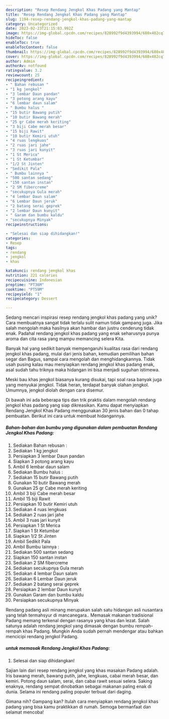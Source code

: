 ```yaml
---
description: "Resep Rendang Jengkol Khas Padang yang Mantap"
title: "Resep Rendang Jengkol Khas Padang yang Mantap"
slug: 1194-resep-rendang-jengkol-khas-padang-yang-mantap
category: Uncategorized
date: 2023-02-23T21:15:03.992Z
image: https://img-global.cpcdn.com/recipes/828992f9d4393994/680x482cq70/rendang-jengkol-khas-padang-foto-resep-utama.jpg
hideToc: false
enableToc: true
enableTocContent: false
thumbnail: https://img-global.cpcdn.com/recipes/828992f9d4393994/680x482cq70/rendang-jengkol-khas-padang-foto-resep-utama.jpg
cover: https://img-global.cpcdn.com/recipes/828992f9d4393994/680x482cq70/rendang-jengkol-khas-padang-foto-resep-utama.jpg
author: Admin
authorAv: notfound
ratingvalue: 3.2
reviewcount: 25
recipeingredient:
- " Bahan rebusan "
- "1 kg jengkol"
- "3 lembar Daun pandan"
- "3 potong arang kayu"
- "6 lembar daun salam"
- " Bumbu halus "
- "15 butir Bawang putih"
- "10 butir Bawang merah"
- "25 gr Cabe merah keriting"
- "3 biji Cabe merah besar"
- "15 biji Rawit"
- "10 butir Kemiri utuh"
- "4 ruas lengkuas"
- "2 ruas jari jahe"
- "3 ruas jari kunyit"
- "1 St Merica"
- "1 St Ketumbar"
- "1/2 St Jinten"
- "Sedikit Pala"
- " Bumbu lainnya "
- "500 santan sedang"
- "150 santan instan"
- "2 SM fibercreme"
- "secukupnya Gula merah"
- "4 lembar Daun salam"
- "6 Lembar Daun jeruk"
- "2 batang serai geprek"
- "2 lembar Daun kunyit"
- " Garam dan bumbu kaldu"
- "secukupnya Minyak"
recipeinstructions:

- "Selesai dan siap dihidangkan!"
categories:
- Resep
tags:
- rendang
- jengkol
- khas

katakunci: rendang jengkol khas 
nutrition: 221 calories
recipecuisine: Indonesian
preptime: "PT36M"
cooktime: "PT59M"
recipeyield: "1"
recipecategory: Dessert

---
```





Sedang mencari inspirasi resep rendang jengkol khas padang yang unik? Cara membuatnya sangat tidak terlalu sulit namun tidak gampang juga. Jika salah mengolah maka hasilnya akan hambar dan justru cenderung tidak enak. Padahal rendang jengkol khas padang yang enak seharusnya punya aroma dan cita rasa yang mampu memancing selera Kita.





Banyak hal yang sedikit banyak mempengaruhi kualitas rasa dari rendang jengkol khas padang, mulai dari jenis bahan, kemudian pemilihan bahan segar dan Bagus, sampai cara mengolah dan menghidangkannya. Tidak usah pusing kalau mau menyiapkan rendang jengkol khas padang enak,      asal sudah tahu triknya maka hidangan ini bisa menjadi suguhan istimewa.














Meski bau khas jengkol biasanya kurang disukai, tapi soal rasa banyak juga yang menyukai jengkol. Tidak heran, terdapat banyak olahan jengkol. Umumnya, jengkol diolah dengan cara disemur.






Di bawah ini ada beberapa tips dan trik praktis dalam mengolah rendang jengkol khas padang yang siap dikreasikan. Kamu dapat menyiapkan Rendang Jengkol Khas Padang menggunakan 30 jenis bahan dan 0 tahap pembuatan. Berikut ini cara untuk membuat hidangannya.

<!--inarticleads1-->

##### Bahan-bahan dan bumbu yang digunakan dalam pembuatan Rendang Jengkol Khas Padang:

1. Sediakan  Bahan rebusan :
1. Sediakan 1 kg jengkol
1. Persiapkan 3 lembar Daun pandan
1. Siapkan 3 potong arang kayu
1. Ambil 6 lembar daun salam
1. Sediakan  Bumbu halus :
1. Sediakan 15 butir Bawang putih
1. Gunakan 10 butir Bawang merah
1. Gunakan 25 gr Cabe merah keriting
1. Ambil 3 biji Cabe merah besar
1. Ambil 15 biji Rawit
1. Persiapkan 10 butir Kemiri utuh
1. Sediakan 4 ruas lengkuas
1. Sediakan 2 ruas jari jahe
1. Ambil 3 ruas jari kunyit
1. Persiapkan 1 St Merica
1. Siapkan 1 St Ketumbar
1. Siapkan 1/2 St Jinten
1. Ambil Sedikit Pala
1. Ambil  Bumbu lainnya :
1. Sediakan 500 santan sedang
1. Siapkan 150 santan instan
1. Sediakan 2 SM fibercreme
1. Sediakan secukupnya Gula merah
1. Sediakan 4 lembar Daun salam
1. Sediakan 6 Lembar Daun jeruk
1. Sediakan 2 batang serai geprek
1. Persiapkan 2 lembar Daun kunyit
1. Gunakan  Garam dan bumbu kaldu
1. Persiapkan secukupnya Minyak


Rendang padang asli minang merupakan salah satu hidangan asli nusantara yang telah termahsyur di mancanegara.. Memasak makanan tradisional Padang memang terkenal dengan rasanya yang khas dan lezat. Salah satunya adalah rendang jengkol yang dimasak dengan bumbu rempah-rempah khas Padang. Mungkin Anda sudah pernah mendengar atau bahkan mencicipi rendang jengkol Padang. 

<!--inarticleads2-->

#####  untuk memasak Rendang Jengkol Khas Padang:


1. Selesai dan siap dihidangkan!

Sajian lain dari resep rendang jengkol yang khas masakan Padang adalah. Iris bawang merah, bawang putih, jahe, lengkuas, cabai merah besar, dan kemiri. Potong daun salam, serai, dan cabai rawit sesuai selera. Saking enaknya, rendang sempat dinobatkan sebagai makanan paling enak di dunia. Selama ini rendang paling populer terbuat dari daging. 

Gimana nih? Gampang kan? Itulah cara menyiapkan rendang jengkol khas padang yang bisa kamu praktikkan di rumah. Semoga bermanfaat dan selamat mencoba!
